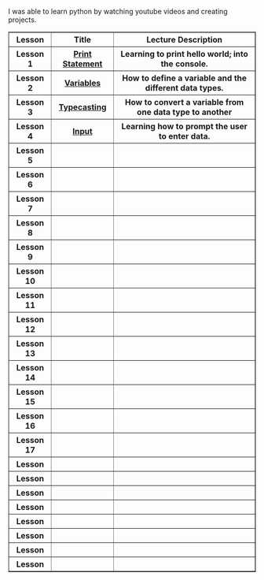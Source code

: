 I was able to learn python by watching youtube videos and creating projects. 
<table border="1">
    <tr>
        <th>Lesson</th>
        <th>Title</th>
        <th>Lecture Description</th>
    </tr>
    <tr>
    <th>Lesson 1</th>
    <th><a href="lecture_1.py">Print Statement</a></th>
    <th>Learning to print hello world; into the console.</th>
    </tr>
    <tr>
    <th>Lesson 2</th>
    <th><a href="lecture_2.py">Variables</a></th>
    <th>How to define a variable and the different data types.</th>
    </tr>
    <tr>
    <th>Lesson 3</th>
    <th><a href="lecture_3.py">Typecasting</a></th>
    <th>How to convert a variable from one data type to another</th>
    </tr>
    <tr>
    <th>Lesson 4</th>
    <th><a href="lecture_4.py">Input</a></th>
    <th>Learning how to prompt the user to enter data. </th>
    </tr>
    <tr>
    <th>Lesson 5</th>
    <th><a href=""></a></th>
    <th></th>
    </tr>
    <tr>
    <th>Lesson 6</th>
    <th><a href=""></a></th>
    <th></th>
    </tr>
    <tr>
    <th>Lesson 7</th>
    <th><a href=""></a></th>
    <th></th>
    </tr>
    <tr>
    <th>Lesson 8</th>
    <th><a href=""></a></th>
    <th></th>
    </tr>
    <tr>
    <th>Lesson 9</th>
    <th><a href=""></a></th>
    <th></th>
    </tr>
    <tr>
    <th>Lesson 10</th>
    <th><a href=""></a></th>
    <th></th>
    </tr>
    <tr>
    <th>Lesson 11</th>
    <th><a href=""></a></th>
    <th></th>
    </tr>
    <tr>
    <th>Lesson 12</th>
    <th><a href=""></a></th>
    <th></th>
    </tr>
    <tr>
    <th>Lesson 13</th>
    <th><a href=""></a></th>
    <th></th>
    </tr>
    <tr>
    <th>Lesson 14</th>
    <th><a href=""></a></th>
    <th></th>
    </tr>
    <tr>
    <th>Lesson 15</th>
    <th><a href=""></a></th>
    <th></th>
    </tr>
    <tr>
    <th>Lesson 16</th>
    <th><a href=""></a></th>
    <th></th>
    </tr>
    <tr>
    <th>Lesson 17</th>
    <th><a href=""></a></th>
    <th></th>
    </tr>
    <tr>
    <th>Lesson </th>
    <th><a href=""></a></th>
    <th></th>
    </tr>
    <tr>
    <th>Lesson </th>
    <th><a href=""></a></th>
    <th></th>
    </tr>
    <tr>
    <th>Lesson </th>
    <th><a href=""></a></th>
    <th></th>
    </tr>
    <tr>
    <th>Lesson </th>
    <th><a href=""></a></th>
    <th></th>
    </tr>
    <tr>
    <th>Lesson </th>
    <th><a href=""></a></th>
    <th></th>
    </tr>
    <tr>
    <th>Lesson </th>
    <th><a href=""></a></th>
    <th></th>
    </tr>
    <tr>
    <th>Lesson </th>
    <th><a href=""></a></th>
    <th></th>
    </tr>
    <tr>
    <th>Lesson </th>
    <th><a href=""></a></th>
    <th></th>
    </tr>

    
</table>